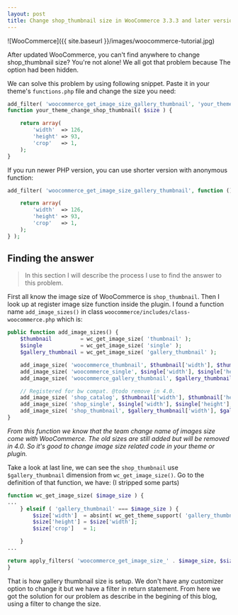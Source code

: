 ```yaml
---
layout: post
title: Change shop_thumbnail size in WooCommerce 3.3.3 and later versions
---
```


![WooCommerce]({{ site.baseurl }}/images/woocommerce-tutorial.jpg)

After updated WooCommerce, you can't find anywhere to change shop_thumbnail size? You're not alone! We all got that problem because The option had been hidden.

We can solve this problem by using following snippet. Paste it in your theme's `functions.php` file and change the size you need:

```php
add_filter( 'woocommerce_get_image_size_gallery_thumbnail', 'your_theme_change_shop_thumbnail' );
function your_theme_change_shop_thumbnail( $size ) {

	return array(
		'width'  => 126,
		'height' => 93,
		'crop'   => 1,
	);
}
```

If you run newer PHP version, you can use shorter version with anonymous function:

```php
add_filter( 'woocommerce_get_image_size_gallery_thumbnail', function () {

	return array(
		'width'  => 126,
		'height' => 93,
		'crop'   => 1,
	);
} );
```

## Finding the answer
> In this section I will describe the process I use to find the answer to this problem.

First all know the image size of WooCommerce is `shop_thumbnail`. Then I look up at register image size function inside the plugin. I found a function name `add_image_sizes()` in class `woocommerce/includes/class-woocommerce.php` which is:

```php
public function add_image_sizes() {
	$thumbnail         = wc_get_image_size( 'thumbnail' );
	$single            = wc_get_image_size( 'single' );
	$gallery_thumbnail = wc_get_image_size( 'gallery_thumbnail' );

	add_image_size( 'woocommerce_thumbnail', $thumbnail['width'], $thumbnail['height'], $thumbnail['crop'] );
	add_image_size( 'woocommerce_single', $single['width'], $single['height'], $single['crop'] );
	add_image_size( 'woocommerce_gallery_thumbnail', $gallery_thumbnail['width'], $gallery_thumbnail['height'], $gallery_thumbnail['crop'] );

	// Registered for bw compat. @todo remove in 4.0.
	add_image_size( 'shop_catalog', $thumbnail['width'], $thumbnail['height'], $thumbnail['crop'] );
	add_image_size( 'shop_single', $single['width'], $single['height'], $single['crop'] );
	add_image_size( 'shop_thumbnail', $gallery_thumbnail['width'], $gallery_thumbnail['height'], $gallery_thumbnail['crop'] );
}
```
_From this function we know that the team change name of images size come with WooCommerce. The old sizes are still added but will be removed in 4.0. So it's good to change image size related code in your theme or plugin._

Take a look at last line, we can see the `shop_thumbnail` use `$gallery_thumbnail` dimension from `wc_get_image_size()`. Go to the definition of that function, we have: (I stripped some parts)
```php
function wc_get_image_size( $image_size ) {
...
	} elseif ( 'gallery_thumbnail' === $image_size ) {
		$size['width']  = absint( wc_get_theme_support( 'gallery_thumbnail_image_width', 100 ) );
		$size['height'] = $size['width'];
		$size['crop']   = 1;

	} 
...

return apply_filters( 'woocommerce_get_image_size_' . $image_size, $size );
}
```
That is how gallery thumbnail size is setup. We don't have any customizer option to change it but we have a filter in return statement. From here we got the solution for our problem as describe in the begining of this blog, using a filter to change the size.
